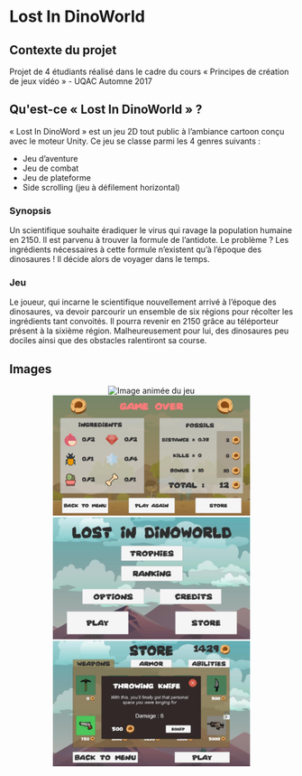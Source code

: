 # Lost In DinoWorld

## Contexte du projet

Projet de 4 étudiants réalisé dans le cadre du cours « Principes de création de jeux vidéo » - UQAC Automne 2017

## Qu'est-ce « Lost In DinoWorld » ?

« Lost In DinoWord » est un jeu 2D tout public à l’ambiance cartoon conçu avec le moteur Unity. Ce jeu se classe parmi les 4 genres suivants :

  * Jeu d’aventure
  * Jeu de combat
  * Jeu de plateforme
  * Side scrolling (jeu à défilement horizontal)

### Synopsis

Un scientifique souhaite éradiquer le virus qui ravage la population humaine en 2150. Il est parvenu à trouver la formule de l’antidote. Le problème ? Les ingrédients nécessaires à cette formule n’existent qu’à l’époque des dinosaures ! Il décide alors de voyager dans le temps.

### Jeu

Le joueur, qui incarne le scientifique nouvellement arrivé à l’époque des dinosaures, va devoir parcourir un ensemble de six régions pour récolter les ingrédients tant convoités. Il pourra revenir en 2150 grâce au téléporteur présent à la sixième région. Malheureusement pour lui, des dinosaures peu dociles ainsi que des obstacles ralentiront sa course.

## Images

<p align="center">
 <img src="Screenshots/LIDW-Game.gif" alt="Image animée du jeu" width="350" height="auto">
 <img src="Screenshots/LIDW-GameOver.jpg" alt="Image du menu de fin de partie" width="350" height="auto">
 <img src="Screenshots/LIDW-MainMenu.jpg" alt="Image du menu principal" width="350" height="auto">
 <img src="Screenshots/LIDW-Shop.jpg" alt="Image de la boutique" width="350" height="auto">
</p>
